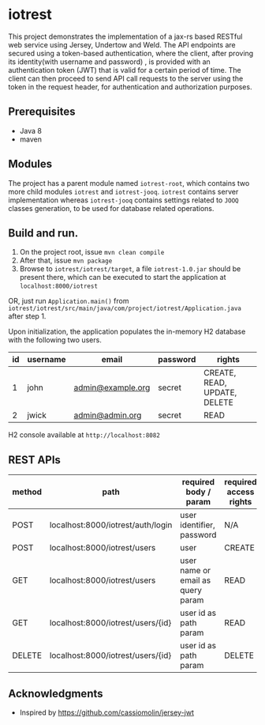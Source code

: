 # iotrest

This project demonstrates the implementation of a jax-rs based RESTful web service using Jersey, Undertow and Weld. 
The API endpoints are secured using a token-based authentication, where the client, after proving its identity(with username and password)
, is provided with an authentication token (JWT) that is valid for a certain period of time. The client can then proceed 
to send API call requests to the server using the token in the request header, for authentication and authorization purposes.

## Prerequisites

 - Java 8
 - maven
 
 ## Modules
 
 The project has a parent module named `iotrest-root`, which contains two more child modules `iotrest` and `iotrest-jooq`.
 `iotrest` contains server implementation whereas `iotrest-jooq` contains settings related to `JOOQ` classes generation, to be
 used for database related operations.
 
 ## Build and run.
 
 1. On the project root, issue `mvn clean compile`
 2. After that, issue `mvn package`
 3. Browse to `iotrest/iotrest/target`, a file `iotrest-1.0.jar` should be present there, which can be executed to start the
 application at `localhost:8000/iotrest`
 
 OR, just run `Application.main()` from `iotrest/iotrest/src/main/java/com/project/iotrest/Application.java` after step 1.
 
 Upon initialization, the application populates the in-memory H2 database with the following two users.
 
 | id  | username | email | password | rights |
| ------------- | ------------- | ------------- | ------------- | ------------- |
| 1  | john  | admin@example.org  | secret  | CREATE, READ, UPDATE, DELETE  |
| 2  | jwick  | admin@admin.org  | secret  | READ  | 

H2 console available at `http://localhost:8082`

## REST APIs

| method  | path | required body / param | required access rights | resource |
| ------------- | ------------- | ------------- | ------------- | ------------- |
| POST  | localhost:8000/iotrest/auth/login  | user identifier, password | N/A   | authentication   |
| POST  | localhost:8000/iotrest/users  | user  | CREATE  | user   |
| GET  | localhost:8000/iotrest/users  | user name or email as query param  | READ  | user   |
| GET  | localhost:8000/iotrest/users/{id}  | user id as path param  | READ  | user   |
| DELETE  | localhost:8000/iotrest/users/{id}  | user id as path param  | DELETE  | user   |

## Acknowledgments

* Inspired by https://github.com/cassiomolin/jersey-jwt
